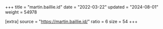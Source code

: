 +++
title = "martin.baillie.id"
date = "2022-03-22"
updated = "2024-08-01"
weight = 54978

[extra]
source = "https://martin.baillie.id/"
ratio = 6
size = 54
+++
